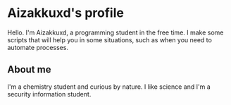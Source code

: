 <h1>Aizakkuxd's profile</h1>
Hello.
I'm Aizakkuxd, a programming student in the free time. I make some scripts that will help you in some situations, such as when you need to automate processes.

<h2>About me</h2>
I'm a chemistry student and curious by nature. I like science and I'm a security information student.
<!---
Aizakkuxd/Aizakkuxd is a ✨ special ✨ repository because its `README.md` (this file) appears on your GitHub profile.
You can click the Preview link to take a look at your changes.
--->

